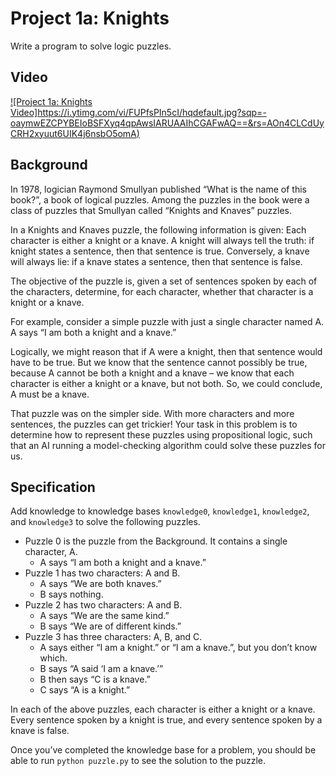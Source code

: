 # Project 1a: Knights

Write a program to solve logic puzzles.

## Video

[![Project 1a: Knights Video]https://i.ytimg.com/vi/FUPfsPIn5cI/hqdefault.jpg?sqp=-oaymwEZCPYBEIoBSFXyq4qpAwsIARUAAIhCGAFwAQ==&rs=AOn4CLCdUyCRH2xyuut6UIK4j6nsbO5omA)](https://www.youtube.com/watch?v=FUPfsPIn5cI)

## Background

In 1978, logician Raymond Smullyan published “What is the name of this book?”, a book of logical puzzles. Among the puzzles in the book were a class of puzzles that Smullyan called “Knights and Knaves” puzzles.

In a Knights and Knaves puzzle, the following information is given: Each character is either a knight or a knave. A knight will always tell the truth: if knight states a sentence, then that sentence is true. Conversely, a knave will always lie: if a knave states a sentence, then that sentence is false.

The objective of the puzzle is, given a set of sentences spoken by each of the characters, determine, for each character, whether that character is a knight or a knave.

For example, consider a simple puzzle with just a single character named A. A says “I am both a knight and a knave.”

Logically, we might reason that if A were a knight, then that sentence would have to be true. But we know that the sentence cannot possibly be true, because A cannot be both a knight and a knave – we know that each character is either a knight or a knave, but not both. So, we could conclude, A must be a knave.

That puzzle was on the simpler side. With more characters and more sentences, the puzzles can get trickier! Your task in this problem is to determine how to represent these puzzles using propositional logic, such that an AI running a model-checking algorithm could solve these puzzles for us.

## Specification

Add knowledge to knowledge bases `knowledge0`, `knowledge1`, `knowledge2`, and `knowledge3` to solve the following puzzles.

- Puzzle 0 is the puzzle from the Background. It contains a single character, A.
    - A says “I am both a knight and a knave.”
- Puzzle 1 has two characters: A and B.
    - A says “We are both knaves.”
    - B says nothing.
- Puzzle 2 has two characters: A and B.
    - A says “We are the same kind.”
    - B says “We are of different kinds.”
- Puzzle 3 has three characters: A, B, and C.
    - A says either “I am a knight.” or “I am a knave.”, but you don’t know which.
    - B says “A said ‘I am a knave.’”
    - B then says “C is a knave.”
    - C says “A is a knight.”

In each of the above puzzles, each character is either a knight or a knave. Every sentence spoken by a knight is true, and every sentence spoken by a knave is false.

Once you’ve completed the knowledge base for a problem, you should be able to run `python puzzle.py` to see the solution to the puzzle.